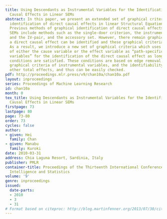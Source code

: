 ```yaml
---
title: Using Descendants as Instrumental Variables for the Identification of Direct
  Causal Effects in Linear SEMs
abstract: In this paper, we present an extended set of graphical criteria for the
  identification of direct causal effects in linear Structural Equation Models (SEMs).
  Previous methods of graphical identification of direct causal effects in linear
  SEMs include methods such as the single-door criterion, the instrumental variable
  and the IV-pair, and the accessory set. However, there remain graphical models where
  a direct causal effect can be identified and these graphical criteria all fail.
  As a result, we introduce a new set of graphical criteria which uses descendants
  of either the cause variable or the effect variable as “path-specific instrumental
  variables” for the identification of the direct causal effect as long as certain
  conditions are satisfied. These conditions are based on edge removal and the existing
  graphical criteria of instrumental variables, and the identifiability of certain
  other total effects, and thus can be easily checked.
pdf: http://proceedings.mlr.press/v9/chan10a/chan10a.pdf
layout: inproceedings
series: Proceedings of Machine Learning Research
id: chan10a
month: 0
tex_title: Using Descendants as Instrumental Variables for the Identification of Direct
  Causal Effects in Linear SEMs
firstpage: 73
lastpage: 80
page: 73-80
order: 73
cycles: false
author:
- given: Hei
  family: Chan
- given: Manabu
  family: Kuroki
date: 2010-03-31
address: Chia Laguna Resort, Sardinia, Italy
publisher: PMLR
container-title: Proceedings of the Thirteenth International Conference on Artificial
  Intelligence and Statistics
volume: '9'
genre: inproceedings
issued:
  date-parts:
  - 2010
  - 3
  - 31
# Format based on citeproc: http://blog.martinfenner.org/2013/07/30/citeproc-yaml-for-bibliographies/
---
```

